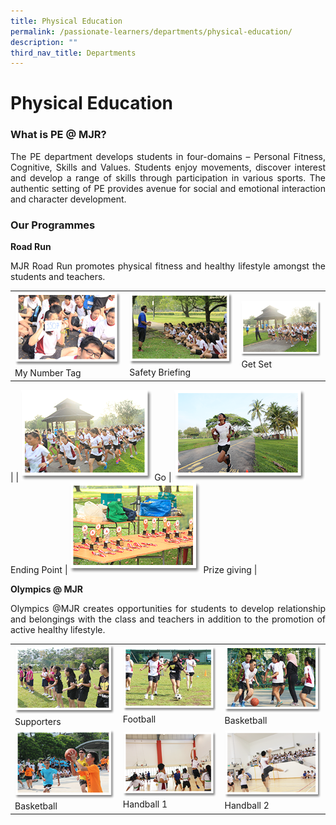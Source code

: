 ```yaml
---
title: Physical Education
permalink: /passionate-learners/departments/physical-education/
description: ""
third_nav_title: Departments
---
```

# **Physical Education**

### **What is PE @ MJR?**

<p style="text-align: justify;">The PE department develops students in four-domains – Personal Fitness, Cognitive, Skills and Values. Students enjoy movements, discover interest and develop a range of skills through participation in various sports. The authentic setting of PE provides avenue for social and emotional interaction and character development.</p>

### **Our Programmes**

**Road Run**

<p style="text-align: justify;">MJR Road Run promotes physical fitness and healthy lifestyle amongst the students and teachers.</p>


|   |   |   |
|-----|----|------|
| ![](/images/Passionate%20Learners/Physical%20Education/pe1.png)  My Number Tag	  |   ![](/images/Passionate%20Learners/Physical%20Education/pe2.png) Safety Briefing	  |   ![](/images/Passionate%20Learners/Physical%20Education/pe3.png) Get Set
  |
|  ![](/images/Passionate%20Learners/Physical%20Education/pe4.png) Go  |  ![](/images/Passionate%20Learners/Physical%20Education/pe5.png) Ending Point	 |   ![](/images/Passionate%20Learners/Physical%20Education/pe6.png)  Prize giving
 |


**Olympics @ MJR**

<p style="text-align: justify;">Olympics @MJR creates opportunities for students to develop relationship and belongings with the class and teachers in addition to the promotion of active healthy lifestyle.</p>

|   |   |   |
|-----|----|------|
| ![](/images/Passionate%20Learners/Physical%20Education/pe7.png)  Supporters |   ![](/images/Passionate%20Learners/Physical%20Education/pe8.png) Football	  |   ![](/images/Passionate%20Learners/Physical%20Education/pe9.png) Basketball  |
|  ![](/images/Passionate%20Learners/Physical%20Education/pe10.png) Basketball  |  ![](/images/Passionate%20Learners/Physical%20Education/pe11.png) Handball 1	 |   ![](/images/Passionate%20Learners/Physical%20Education/pe12.png)  Handball 2	 |